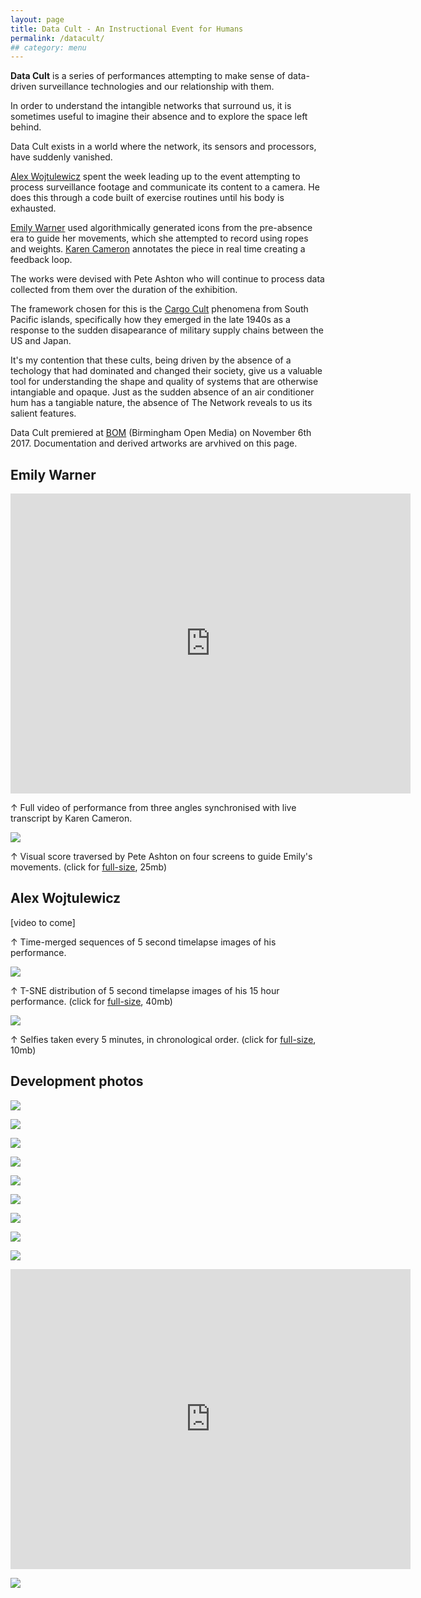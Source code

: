 ```yaml
---
layout: page
title: Data Cult - An Instructional Event for Humans
permalink: /datacult/
## category: menu
---
```


**Data Cult** is a series of performances attempting to make sense of data-driven surveillance technologies and our relationship with them.

In order to understand the intangible networks that surround us, it is sometimes useful to imagine their absence and to explore the space left behind. 

Data Cult exists in a world where the network, its sensors and processors, have suddenly vanished. 

[Alex Wojtulewicz](http://a-w-a.co.uk/) spent the week leading up to the event attempting to process surveillance footage and communicate its content to a camera. He does this through a code built of exercise routines until his body is exhausted. 

[Emily Warner](https://emily-warner.com/) used algorithmically generated icons from the pre-absence era to guide her movements, which she attempted to record using ropes and weights. [Karen Cameron](https://twitter.com/KCanard) annotates the piece in real time creating a feedback loop.

The works were devised with Pete Ashton who will continue to process data collected from them over the duration of the exhibition. 

The framework chosen for this is the [Cargo Cult](https://en.wikipedia.org/wiki/Cargo_cult) phenomena from South Pacific islands, specifically how they emerged in the late 1940s as a response to the sudden disapearance of military supply chains between the US and Japan. 

It's my contention that these cults, being driven by the absence of a techology that had dominated and changed their society, give us a valuable tool for understanding the shape and quality of systems that are otherwise intangiable and opaque. Just as the sudden absence of an air conditioner hum has a tangiable nature, the absence of The Network reveals to us its salient features. 

Data Cult premiered at [BOM](http://www.bom.org.uk) (Birmingham Open Media) on November 6th 2017. Documentation and derived artworks are arvhived on this page.  

## Emily Warner

<iframe src="https://player.vimeo.com/video/242211423?title=0&byline=0&portrait=0" width="640" height="480" frameborder="0" webkitallowfullscreen mozallowfullscreen allowfullscreen></iframe>

&#8593; Full video of performance from three angles synchronised with live transcript by Karen Cameron.

[![](http://instructionsforhumans.com/images/emilyblobsscore_small.jpg)](http://instructionsforhumans.com/images/emilyblobsscore.jpg)

&#8593; Visual score traversed by Pete Ashton on four screens to guide Emily's movements. (click for [full-size](http://instructionsforhumans.com/images/emilyblobsscore.jpg), 25mb)

## Alex Wojtulewicz

[video to come]

&#8593; Time-merged sequences of 5 second timelapse images of his performance. 

[![](http://instructionsforhumans.com/images/tsne_grid_alekssq_small.jpg)](http://instructionsforhumans.com/images/tsne_grid_alekssq.jpg)

&#8593; T-SNE distribution of 5 second timelapse images of his 15 hour performance. (click for [full-size](http://instructionsforhumans.com/images/tsne_grid_alekssq.jpg), 40mb)

[![](http://instructionsforhumans.com/images/aleks_faces_hires_small.jpg)](http://instructionsforhumans.com/images/aleks_faces_hires.jpg)

&#8593; Selfies taken every 5 minutes, in chronological order. (click for [full-size](http://instructionsforhumans.com/images/aleks_faces_hires.jpg), 10mb)

## Development photos

![](http://instructionsforhumans.com/images/datacultwip1.jpg)

![](http://instructionsforhumans.com/images/datacultwip2.jpg)

![](http://instructionsforhumans.com/images/datacultwip3.jpg)

![](http://instructionsforhumans.com/images/datacultwip4.jpg)

![](http://instructionsforhumans.com/images/datacultwip5.jpg)

![](http://instructionsforhumans.com/images/datacultwip6.jpg)

![](http://blog.peteashton.com/images/aleks_thur_3.jpg)

![](http://blog.peteashton.com/images/aleks_thur_2.jpg)

![](http://blog.peteashton.com/images/aleks_thur_1.jpg)

<iframe src="https://player.vimeo.com/video/241178720" width="640" height="480" frameborder="0" webkitallowfullscreen mozallowfullscreen allowfullscreen></iframe>

[![](http://art.peteashton.com/assets/images/lottery_Logo_Black_RGB_smaller.jpg)](http://artscouncil.org.uk/)